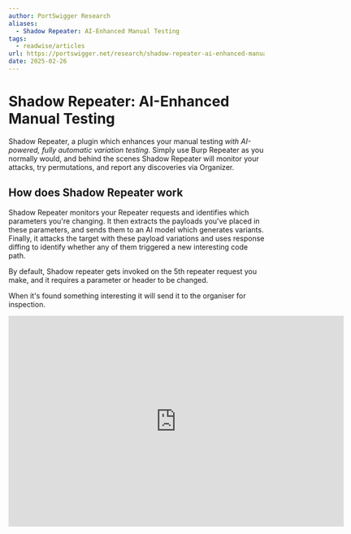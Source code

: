 ```yaml
---
author: PortSwigger Research
aliases:
  - Shadow Repeater: AI-Enhanced Manual Testing
tags:
  - readwise/articles
url: https://portswigger.net/research/shadow-repeater-ai-enhanced-manual-testing?__readwiseLocation=
date: 2025-02-26
---
```

# Shadow Repeater: AI-Enhanced Manual Testing


Shadow Repeater, a plugin which enhances your manual testing *with AI-powered, fully automatic variation testing*. Simply use Burp Repeater as you normally would, and behind the scenes Shadow Repeater will monitor your attacks, try permutations, and report any discoveries via Organizer. [](https://read.readwise.io/read/01jn1ekbzbcpewyywcv268dmef)

## How does Shadow Repeater work

Shadow Repeater monitors your Repeater requests and identifies which parameters you're changing. It then extracts the payloads you've placed in these parameters, and sends them to an AI model which generates variants. Finally, it attacks the target with these payload variations and uses response diffing to identify whether any of them triggered a new interesting code path. [](https://read.readwise.io/read/01jn1en7e2ga4ghmg6vgy7t2c3)

By default, Shadow repeater gets invoked on the 5th repeater request you make, and it requires a parameter or header to be changed. [](https://read.readwise.io/read/01jn1epxxwy130y49mv54m04j4)

When it's found something interesting it will send it to the organiser for inspection. [](https://read.readwise.io/read/01jn1eq8xxmjbgxqabn0s3hqrd)

<iframe width="660" height="415" src="https://www.youtube.com/embed/Z1uJmfCGpRE?si=o6zUwb0wYZVSbEbm" title="YouTube video player" frameborder="0" allow="accelerometer; autoplay; clipboard-write; encrypted-media; gyroscope; picture-in-picture" allowfullscreen></iframe>

